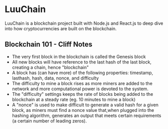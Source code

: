# LuuChain
LuuChain is a blockchain project built with Node.js and React.js to deep dive into how cryptocurrencies are built on the blockchain.

## Blockchain 101 - Cliff Notes
* The very first block in the blockchain is called the Genesis block
* All new blocks will have reference to the last hash of the last block, creating a chain, hence "blockchain"
* A block has (can have more) of the following properties: timestamp, lasthash, hash, data, nonce, and difficulty
* The difficulty to mine a block rises as more miners are added to the network and more computational power is devoted to the system. 
* The "difficulty" settings keeps the rate of blocks being added to the blockchain at a steady rate (eg. 10 minutes to mine a block)
* A "nonce" is used to make difficult to generate a valid hash for a given block, as miners must find a nonce value that,when plugged into the hashing algorithm, generates an output that meets certain requirements (a certain number of leading zeros).
